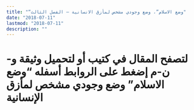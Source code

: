 ```yaml
---
title: "“وضع الاسلام”، وضع وجودي مشخص لمأزق الانسانية – الفصل الثالث"
date: "2018-07-11"
lastmod: "2018-07-11"
description: ""
---
```

# **لتصفح المقال في كتيب أو لتحميل وثيقة و-ن-م إضغط على الروابط أسفله** **“وضع الاسلام” وضع وجودي مشخص لمأزق الإنسانية**

###